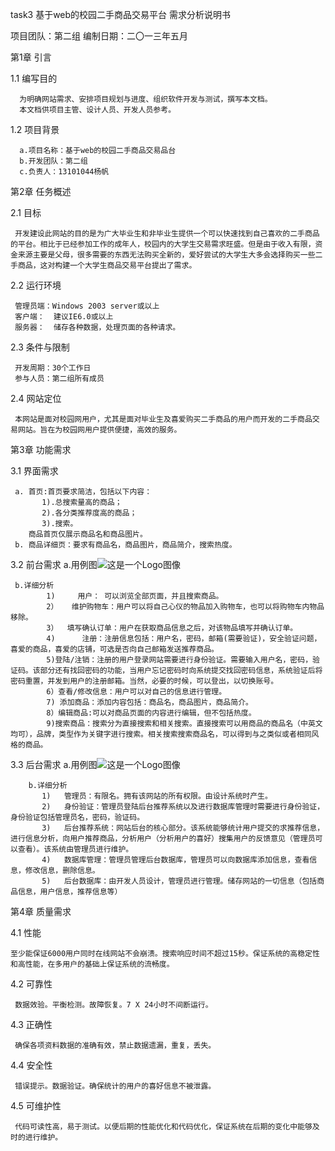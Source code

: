 task3
基于web的校园二手商品交易平台
需求分析说明书

项目团队：第二组
编制日期：二〇一三年五月

第1章  引言

1.1   编写目的

      为明确网站需求、安排项目规划与进度、组织软件开发与测试，撰写本文档。
      本文档供项目主管、设计人员、开发人员参考。
1.2   项目背景

      a.项目名称：基于web的校园二手商品交易品台
      b.开发团队：第二组
      c.负责人：13101044杨帆 

第2章	任务概述

2.1  目标

     开发建设此网站的目的是为广大毕业生和非毕业生提供一个可以快速找到自己喜欢的二手商品的平台。相比于已经参加工作的成年人，校园内的大学生交易需求旺盛。但是由于收入有限，资金来源主要是父母，很多需要的东西无法购买全新的，爱好尝试的大学生大多会选择购买一些二手商品，这对构建一个大学生商品交易平台提出了需求。
     
2.2  运行环境

     管理员端：Windows 2003 server或以上 
     客户端：  建议IE6.0或以上 
     服务器：  储存各种数据，处理页面的各种请求。
     
2.3  条件与限制

     开发周期：30个工作日 
     参与人员：第二组所有成员
     
2.4  网站定位

     本网站是面对校园网用户，尤其是面对毕业生及喜爱购买二手商品的用户而开发的二手商品交易网站。旨在为校园网用户提供便捷，高效的服务。

第3章  功能需求

3.1  界面需求

     a. 首页:首页要求简洁，包括以下内容：
           1).总搜索量高的商品；
           2).各分类推荐度高的商品；
           3).搜索。
        商品首页仅展示商品名和商品图片。
     b. 商品详细页：要求有商品名，商品图片，商品简介，搜索热度。
3.2  前台需求
     a.用例图![这是一个Logo图像](http://b266.photo.store.qq.com/psb?/3c1a39b1-3fd5-4cef-9143-456b29fb2257/9BdYh2kZCt.MTkpgCVfWTwdAGBb8zfcBQL0uMRN2bmk!/b/dFg2mp5GKwAA&bo=nQLsAQAAAAADAFc!)

     b.详细分析
            1)     用户： 可以浏览全部页面，并且搜索商品。
            2）   维护购物车：用户可以将自己心仪的物品加入购物车，也可以将购物车内物品移除。
            3）  填写确认订单：用户在获取商品信息之后，对该物品填写并确认订单。
            4)      注册：注册信息包括：用户名，密码，邮箱(需要验证)，安全验证问题，喜爱的商品，喜爱的店铺，可选是否向自己邮箱发送推荐商品。
            5)登陆/注销：注册的用户登录网站需要进行身份验证。需要输入用户名，密码，验证码。该部分还有找回密码的功能，当用户忘记密码时向系统提交找回密码信息，系统验证后将密码重置，并发到用户的注册邮箱。当然，必要的时候，可以登出，以切换账号。
            6）查看/修改信息：用户可以对自己的信息进行管理。
            7) 添加商品：添加内容包括：商品名，商品图片，商品简介。
            8）编辑商品:可以对商品页面的内容进行编辑，但不包括热度。
            9)搜索商品：搜索分为直接搜索和相关搜索。直接搜索可以用商品的商品名（中英文均可），品牌，类型作为关键字进行搜索。相关搜索搜索商品名，可以得到与之类似或者相同风格的商品。
3.3  后台需求
       a.用例图![这是一个Logo图像](http://b267.photo.store.qq.com/psb?/3c1a39b1-3fd5-4cef-9143-456b29fb2257/fYR7j7JIIGZTfAn9TWL3Ruih1iPqvNJY12RQmlh.MIk!/b/dCVKNJ86KwAA&bo=IAPYAQAAAAADAN8!)
           
        b.详细分析
           1)	管理员：有限名。拥有该网站的所有权限。由设计系统时产生。
           2)	身份验证：管理员登陆后台推荐系统以及进行数据库管理时需要进行身份验证，身份验证包括管理员名，密码，验证码。
           3)	后台推荐系统：网站后台的核心部分。该系统能够统计用户提交的求推荐信息，进行信息分析，向用户推荐商品，分析用户（分析用户的喜好）搜集用户的反馈意见（管理员可以查看）。该系统由管理员进行维护。
           4)	数据库管理：管理员管理后台数据库，管理员可以向数据库添加信息，查看信息，修改信息，删除信息。
           5)	后台数据库：由开发人员设计，管理员进行管理。储存网站的一切信息（包括商品信息，用户信息，推荐信息等）

第4章     质量需求

4.1 性能

    至少能保证6000用户同时在线网站不会崩溃。搜索响应时间不超过15秒。保证系统的高稳定性和高性能，在多用户的基础上保证系统的流畅度。

4.2 可靠性

     数据效验。平衡检测。故障恢复。7 X 24小时不间断运行。
     
4.3 正确性

     确保各项资料数据的准确有效，禁止数据遗漏，重复，丢失。
4.4 安全性

     错误提示。数据验证。确保统计的用户的喜好信息不被泄露。
4.5 可维护性

     代码可读性高，易于测试。以便后期的性能优化和代码优化，保证系统在后期的变化中能够及时的进行维护。
